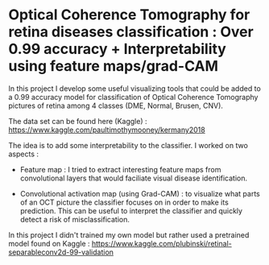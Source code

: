 # Optical Coherence Tomography for retina diseases classification : Over 0.99 accuracy + Interpretability using feature maps/grad-CAM

In this project I develop some useful visualizing tools that could be added to a 0.99 accuracy model for classification of Optical Coherence Tomography pictures of retina among 4 classes (DME, Normal, Brusen, CNV). 

The data set can be found here (Kaggle) : 
https://www.kaggle.com/paultimothymooney/kermany2018

The idea is to add some interpretability to the classifier. I worked on two aspects : 

- Feature map : I tried to extract interesting feature maps from convolutional layers that would faciliate visual disease identification. 

- Convolutional activation map (using Grad-CAM) : to visualize what parts of an OCT picture the classifier focuses on in order to make its prediction. This can be useful to interpret the classifier and quickly detect a risk of misclassification. 

In this project I didn't trained my own model but rather used a pretrained model found on Kaggle : 
https://www.kaggle.com/plubinski/retinal-separableconv2d-99-validation



